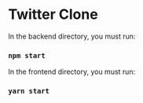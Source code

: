 # Twitter Clone

In the backend directory, you must run:

### `npm start`

In the frontend directory, you must run:

### `yarn start`

